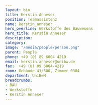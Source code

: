 ```yaml
---
layout: bio
title: Kerstin Anneser
position: Teamassistenz
name: kerstin_anneser
hero_overline: Werkstoffe des Bauwesens
hero_title: Kerstin Anneser
description: 
category: 
image: "/media/people/person.png"
parent: People
phone: +49 (0) 89 6004 4219
email: kerstin.anneser@unibw.de
fax:  +49 (0) 89 6004-4219
room: Gebäude 41/300, Zimmer 0304
department: UniBwM
breadcrumbs:
- BAU
- Werkstoffe
- Kerstin Anneser
---
```



